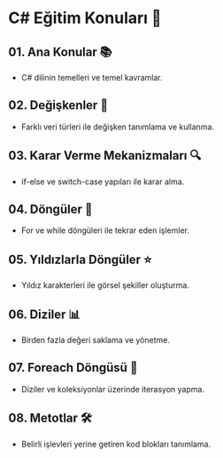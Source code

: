 # C# Eğitim Konuları 🚀

## 01. Ana Konular 📚
- C# dilinin temelleri ve temel kavramlar.

## 02. Değişkenler 🧮
- Farklı veri türleri ile değişken tanımlama ve kullanma.

## 03. Karar Verme Mekanizmaları 🔍
- if-else ve switch-case yapıları ile karar alma.

## 04. Döngüler 🔄
- For ve while döngüleri ile tekrar eden işlemler.

## 05. Yıldızlarla Döngüler ⭐
- Yıldız karakterleri ile görsel şekiller oluşturma.

## 06. Diziler 📊
- Birden fazla değeri saklama ve yönetme.

## 07. Foreach Döngüsü 🔁
- Diziler ve koleksiyonlar üzerinde iterasyon yapma.

## 08. Metotlar 🛠️
- Belirli işlevleri yerine getiren kod blokları tanımlama.
